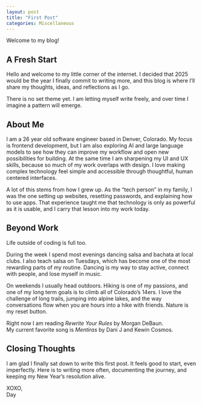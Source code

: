 ```yaml
---
layout: post
title: "First Post"
categories: Miscellaneous
---
```

Welcome to my blog!  

## A Fresh Start  

Hello and welcome to my little corner of the internet. I decided that 2025 would be the year I finally commit to writing more, and this blog is where I’ll share my thoughts, ideas, and reflections as I go.  

There is no set theme yet. I am letting myself write freely, and over time I imagine a pattern will emerge.  

## About Me  

I am a 26 year old software engineer based in Denver, Colorado. My focus is frontend development, but I am also exploring AI and large language models to see how they can improve my workflow and open new possibilities for building. At the same time I am sharpening my UI and UX skills, because so much of my work overlaps with design. I love making complex technology feel simple and accessible through thoughtful, human centered interfaces.  

A lot of this stems from how I grew up. As the “tech person” in my family, I was the one setting up websites, resetting passwords, and explaining how to use apps. That experience taught me that technology is only as powerful as it is usable, and I carry that lesson into my work today.  

## Beyond Work  

Life outside of coding is full too.  

During the week I spend most evenings dancing salsa and bachata at local clubs. I also teach salsa on Tuesdays, which has become one of the most rewarding parts of my routine. Dancing is my way to stay active, connect with people, and lose myself in music.  

On weekends I usually head outdoors. Hiking is one of my passions, and one of my long term goals is to climb all of Colorado’s 14ers. I love the challenge of long trails, jumping into alpine lakes, and the way conversations flow when you are hours into a hike with friends. Nature is my reset button.  

Right now I am reading *Rewrite Your Rules* by Morgan DeBaun.  
My current favorite song is *Mentiras* by Dani J and Kewin Cosmos.  

## Closing Thoughts  

I am glad I finally sat down to write this first post. It feels good to start, even imperfectly. Here is to writing more often, documenting the journey, and keeping my New Year’s resolution alive.  

XOXO,  
Day  